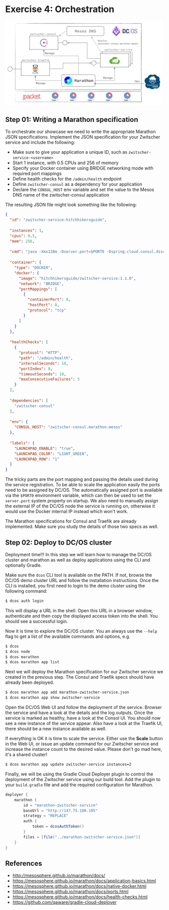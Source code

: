 # Exercise 4: Orchestration

<img src="illustration-04.png" alt="Exercise 4 Illustration" width="500"/>

## Step 01: Writing a Marathon specification

To orchestrate our showcase we need to write the appropriate Marathon JSON specifications.
Implement the JSON specification for your Zwitscher service and include the following:

* Make sure to give your application a unique ID, such as `zwitscher-service-<username>`
* Start 1 instance, with 0.5 CPUs and 256 of memory
* Specify your Docker container using BRIDGE networking mode with required port mappings
* Define health checks for the `/admin/health` endpoint
* Define `zwitscher-consul` as a dependency for your application
* Declare the `CONSUL_HOST` env variable and set the value to the Mesos DNS name of the zwitscher-consul application

The resulting JSON file might look something like the following:

```json
{
  "id": "zwitscher-service-hitchhikersguide",

  "instances": 1,
  "cpus": 0.5,
  "mem": 256,

  "cmd": "java -Xmx128m -Dserver.port=$PORT0 -Dspring.cloud.consul.discovery.ip-address=$HOST -jar /app/zwitscher-service/zwitscher-service.jar",

  "container": {
    "type": "DOCKER",
    "docker": {
      "image": "hitchhikersguide/zwitscher-service:1.1.0",
      "network": "BRIDGE",
      "portMappings": [
        {
          "containerPort": 0,
          "hostPort": 0,
          "protocol": "tcp"
        }
      ]
    }
  },

  "healthChecks": [
    {
      "protocol": "HTTP",
      "path": "/admin/health",
      "intervalSeconds": 10,
      "portIndex": 0,
      "timeoutSeconds": 10,
      "maxConsecutiveFailures": 3
    }
  ],

  "dependencies": [
    "zwitscher-consul"
  ],

  "env": {
    "CONSUL_HOST": "zwitscher-consul.marathon.mesos"
  },

  "labels": {
    "LAUNCHPAD_ENABLE": "true",
    "LAUNCHPAD_COLOR": "LIGHT_GREEN",
    "LAUNCHPAD_ROW": "1"
  }
}
```

The tricky parts are the port mapping and passing the details used during the service registration.
To be able to scale the application easily the ports need to be assigned by DC/OS. The automatically assigned port is available via the `$PORT0` environment variable, which can then be used to set the `server.port` system property on startup. We also need to manually assign the external IP of the DC/OS node the service is running on, otherwise it would use the Docker internal IP instead which won't work.

The Marathon specifications for Consul and Traefik are already implemented. Make sure you study the
details of those two specs as well.


## Step 02: Deploy to DC/OS cluster

Deployment time!!! In this step we will learn how to manage the DC/OS cluster and marathon as
well as deploy applications using the CLI and optionally Gradle.

Make sure the `dcos` CLI tool is available on the PATH. If not, browse the DC/OS demo cluster
URL and follow the installation instructions. Once the CLI is installed, you first need to
login to the demo cluster using the following command:

```bash
$ dcos auth login
```

This will display a URL in the shell. Open this URL in a browser window, authenticate and then
copy the displayed access token into the shell. You should see a successful login.

Now it is time to explore the DC/OS cluster. You an always use the `--help` flag to get a list
of the available commands and options, e.g.

```bash
$ dcos
$ dcos node
$ dcos marathon
$ dcos marathon app list
```

Next we will deploy the Marathon specification for our Zwitscher service we created in the previous step. The Consul and Traefik specs should have already been deployed.

```bash
$ dcos marathon app add marathon-zwitscher-service.json
$ dcos marathon app show zwitscher-service
```

Open the DC/OS Web UI and follow the deployment of the service. Browser the service and
have a look at the details and the log outputs. Once the service is marked as healthy,
have a look at the Consol UI. You should now see a new instance of the service appear.
Also have a look at the Traefik UI, there should be a new instance available as well.

If everything is OK it is time to scale the service. Either use the **Scale** button in
the Web UI, or issue an update command for our Zwitscher service and increase the instance
count to the desired value. Please don't go mad here, it's a shared cluster!

```bash
$ dcos marathon app update zwitscher-service instances=2
```

Finally, we will be using the Gradle Cloud Deployer plugin to control the deployment
of the Zwitscher service using our build tool. Add the plugin to your `build.gradle`
file and add the required configuration for Marathon.

```groovy
deployer {
    marathon {
        id = "marathon-zwitscher-service"
        baseUrl = "http://147.75.100.195"
        strategy = "REPLACE"
        auth {
            token = dcosAuthToken()
        }
        files = [file("../marathon-zwitscher-service.json")]
    }
}
```

## References

* http://mesosphere.github.io/marathon/docs/
* https://mesosphere.github.io/marathon/docs/application-basics.html
* https://mesosphere.github.io/marathon/docs/native-docker.html
* https://mesosphere.github.io/marathon/docs/ports.html
* https://mesosphere.github.io/marathon/docs/health-checks.html
* https://github.com/qaware/gradle-cloud-deployer
